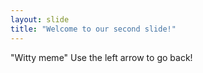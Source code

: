 ```yaml
---
layout: slide
title: "Welcome to our second slide!"
---
```

"Witty meme"
Use the left arrow to go back!
